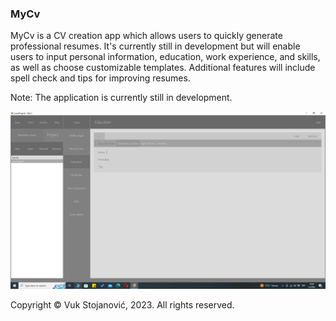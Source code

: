 ### MyCv

MyCv is a CV creation app which allows users to quickly generate professional resumes. It's currently still in development but will enable users to input personal information, education, work experience, and skills, as well as choose customizable templates. Additional features will include spell check and tips for improving resumes.

Note: The application is currently still in development.

![App Image](https://github.com/vukstojanovic1987/MyCv/blob/master/Screenshot.png)

Copyright © Vuk Stojanović, 2023. All rights reserved.
